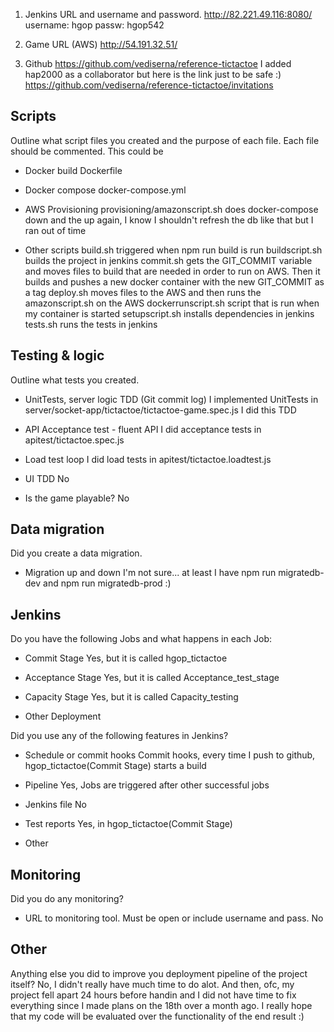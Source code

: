1. Jenkins URL and username and password.
http://82.221.49.116:8080/
username: hgop
passw: hgop542

2. Game URL (AWS)
 http://54.191.32.51/
 
3. Github
https://github.com/vediserna/reference-tictactoe
I added hap2000 as a collaborator but here is the link just to be safe :)
https://github.com/vediserna/reference-tictactoe/invitations

## Scripts

Outline what script files you created and the purpose of each file. Each file should be commented. This could be

- Docker build
Dockerfile

- Docker compose
docker-compose.yml

- AWS Provisioning 
provisioning/amazonscript.sh
does docker-compose down and the up again, I know I shouldn't refresh the db like that but I ran out of time

- Other scripts
build.sh
    triggered when npm run build is run
buildscript.sh
    builds the project in jenkins
commit.sh
    gets the GIT_COMMIT variable and moves files to build that are needed in order to run on AWS. Then it builds and pushes a new docker container with the new GIT_COMMIT as a tag
deploy.sh
    moves files to the AWS and then runs the amazonscript.sh on the AWS
dockerrunscript.sh
    script that is run when my container is started
setupscript.sh
    installs dependencies in jenkins
tests.sh
    runs the tests in jenkins

## Testing & logic

Outline what tests you created.

- UnitTests, server logic TDD (Git commit log)
    I implemented UnitTests in server/socket-app/tictactoe/tictactoe-game.spec.js
    I did this TDD

- API Acceptance test - fluent API
    I did acceptance tests in apitest/tictactoe.spec.js

- Load test loop
    I did load tests in apitest/tictactoe.loadtest.js

- UI TDD
    No

- Is the game playable?
    No


## Data migration

Did you create a data migration.

- Migration up and down
    I'm not sure... at least I have npm run migratedb-dev and npm run migratedb-prod :)


## Jenkins

Do you have the following Jobs and what happens in each Job:

- Commit Stage
    Yes, but it is called hgop_tictactoe

- Acceptance Stage
    Yes, but it is called Acceptance_test_stage

- Capacity Stage
    Yes, but it is called Capacity_testing

- Other
    Deployment


Did you use any of the following features in Jenkins?

- Schedule or commit hooks
    Commit hooks, every time I push to github, hgop_tictactoe(Commit Stage) starts a build

- Pipeline
    Yes, Jobs are triggered after other successful jobs

- Jenkins file
    No

- Test reports
    Yes, in hgop_tictactoe(Commit Stage)

- Other


## Monitoring

Did you do any monitoring?

- URL to monitoring tool. Must be open or include username and pass.
No

## Other

Anything else you did to improve you deployment pipeline of the project itself?
No, I didn't really have much time to do alot. And then, ofc, my project fell apart 24 hours before handin and I did not have time to fix everything since I made plans on the 18th over a month ago. I really hope that my code will be evaluated over the functionality of the end result :)
